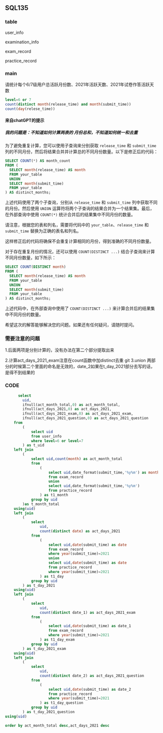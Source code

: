 ## SQL135

### table
user_info

examination_info

exam_record

practice_record

### main
请统计每个6/7级用户总活跃月份数、2021年活跃天数、2021年试卷作答活跃天数
```sql
level=6 or 7
count(distinct month(release_time) and month(submit_time))
count(day(relese_time))

```
#### 来自chatGPT的提示
##### 我的问题是：不知道如何计算两表的 月份总和，不知道如何统一和去重

为了避免重复计算，您可以使用子查询来分别获取 `release_time` 和 `submit_time` 列的不同月份，然后将结果合并并计算总的不同月份数量。以下是修正后的代码：

```sql
SELECT COUNT(*) AS month_count
FROM (
  SELECT month(release_time) AS month
  FROM your_table
  UNION
  SELECT month(submit_time)
  FROM your_table
) AS distinct_months;
```

上述代码使用了两个子查询，分别从 `release_time` 和 `submit_time` 列中获取不同的月份。然后使用 `UNION` 运算符将两个子查询的结果合并为一个结果集。最后，在外部查询中使用 `COUNT(*)` 统计合并后的结果集中不同月份的数量。

请注意，根据您的表和列名，需要将代码中的 `your_table`、`release_time` 和 `submit_time` 替换为正确的表名和列名。

这样修正后的代码将确保不会重复计算相同的月份，得到准确的不同月份数量。

对于存在重复月份的情况，还可以使用 `COUNT(DISTINCT ...)` 结合子查询来计算不同月份数量，如下所示：

```sql
SELECT COUNT(DISTINCT month)
FROM (
  SELECT month(release_time) AS month
  FROM your_table
  UNION
  SELECT month(submit_time)
  FROM your_table
) AS distinct_months;
```

上述代码中，在外部查询中使用了 `COUNT(DISTINCT ...)` 来计算合并后的结果集中不同月份的数量。

希望这次的解答能够解决您的问题。如果还有任何疑问，请随时提问。

### 需要注意的问题
1.后面两项是分别计算的，没有办法在第二个部分提取出来

2.计算act_days_2021_exam注意在count函数中加distinct去重
git
3.union 两部分的时候第二个里面的命名是无效的，date_2如果在t_day_2021部分去写的话，是得不到结果的
### CODE
```sql
      select
        uid,
        ifnull(act_month_total,0) as act_month_total,
        ifnull(act_days_2021,0) as act_days_2021,
        ifnull(act_days_2021_exam,0) as act_days_2021_exam,
        ifnull(act_days_2021_question,0) as act_days_2021_question
    from
        (
            select uid
            from user_info
            where level=6 or level=7
        ) as t_uid
    left join
        (
            select uid,count(month) as act_month_total
            from    
                (
                    select uid,date_format(submit_time,'%y%m') as month
                    from exam_record
                    union
                    select uid,date_format(submit_time,'%y%m')
                    from practice_record
                ) as t1_month
			group by uid
        )as t_month_total
    using(uid)
    left join
        (
            select 
				uid,
                count(distinct date) as act_days_2021
            from
                (
                    select uid,date(submit_time) as date
                    from exam_record
                    where year(submit_time)=2021
                    union
                    select uid,date(submit_time) as date
                    from practice_record
                    where year(submit_time)=2021
                ) as t1_day
			group by uid
        ) as t_day_2021
    using(uid)
	left join
        (
            select 
				uid,
                count(distinct date_1) as act_days_2021_exam
            from
                (
                    select uid,date(submit_time) as date_1
                    from exam_record
                    where year(submit_time)=2021
                ) as t1_day_exam
			group by uid
        ) as t_day_2021_exam
    using(uid)
	left join
        (
            select 
				uid,
                count(distinct date_2) as act_days_2021_question
            from
                (
                    select uid,date(submit_time) as date_2
                    from practice_record
                    where year(submit_time)=2021
                ) as t1_day_question
			group by uid
        ) as t_day_2021_question
using(uid)
    
order by act_month_total desc,act_days_2021 desc
```

